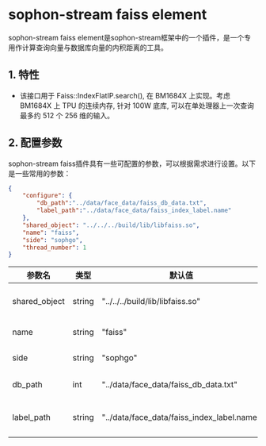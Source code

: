 # sophon-stream faiss element

sophon-stream faiss element是sophon-stream框架中的一个插件，是一个专用作计算查询向量与数据库向量的内积距离的工具。

## 1. 特性
* 该接口用于 Faiss::IndexFlatIP.search(), 在 BM1684X 上实现。考虑 BM1684X 上 TPU 的连续内存, 针对 100W 底库, 可以在单处理器上一次查询最多约 512 个 256 维的输入。

## 2. 配置参数
sophon-stream faiss插件具有一些可配置的参数，可以根据需求进行设置。以下是一些常用的参数：

```json
{
    "configure": {
        "db_path":"../data/face_data/faiss_db_data.txt",
        "label_path":"../data/face_data/faiss_index_label.name"
    },
    "shared_object": "../../../build/lib/libfaiss.so",
    "name": "faiss",
    "side": "sophgo",
    "thread_number": 1
}
```

| 参数名        | 类型   | 默认值                                     | 说明               |
| ------------- | ------ | ------------------------------------------ | ------------------ |
| shared_object | string | "../../../build/lib/libfaiss.so"           | libfaiss动态库路径 |
| name          | string | "faiss"                                    | element名称        |
| side          | string | "sophgo"                                   | 设备类型           |
| db_path       | int    | "../data/face_data/faiss_db_data.txt"      | 数据库地址         |
| label_path    | string | "../data/face_data/faiss_index_label.name" | 数据库人脸标签     |

